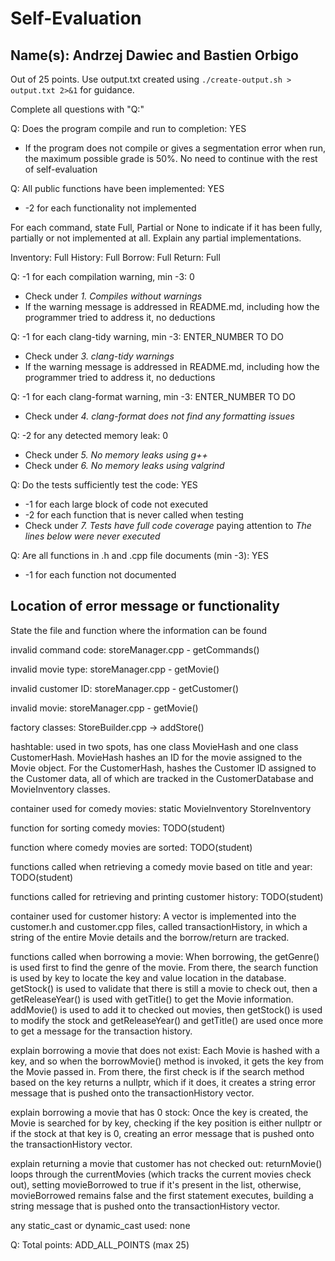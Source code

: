 # Self-Evaluation

## Name(s): Andrzej Dawiec and Bastien Orbigo

Out of 25 points. Use output.txt created using 
`./create-output.sh > output.txt 2>&1` for guidance.

Complete all questions with "Q:"

Q: Does the program compile and run to completion: YES


- If the program does not compile or gives a segmentation error when run, 
the maximum possible grade is 50%. No need to continue with the rest of self-evaluation

Q: All public functions have been implemented: YES

- -2 for each functionality not implemented

For each command, state Full, Partial or None to indicate 
if it has been fully, partially or not implemented at all.
Explain any partial implementations.

Inventory: Full
History: Full
Borrow: Full
Return: Full


Q: -1 for each compilation warning, min -3: 0

- Check under *1. Compiles without warnings*
- If the warning message is addressed in README.md, including how the programmer tried to address it, no deductions

Q: -1 for each clang-tidy warning, min -3: ENTER_NUMBER TO DO 

- Check under *3. clang-tidy warnings*
- If the warning message is addressed in README.md, including how the programmer tried to address it, no deductions

Q: -1 for each clang-format warning, min -3: ENTER_NUMBER TO DO

- Check under *4. clang-format does not find any formatting issues*

Q: -2 for any detected memory leak: 0

- Check under *5. No memory leaks using g++*
- Check under *6. No memory leaks using valgrind*

Q: Do the tests sufficiently test the code: YES

- -1 for each large block of code not executed
- -2 for each function that is never called when testing
- Check under *7. Tests have full code coverage* paying attention to *The lines below were never executed*

Q: Are all functions in .h and .cpp file documents (min -3): YES

- -1 for each function not documented

## Location of error message or functionality

State the file and function where the information can be found

invalid command code: storeManager.cpp - getCommands()

invalid movie type: storeManager.cpp - getMovie()

invalid customer ID: storeManager.cpp - getCustomer()
 
invalid movie: storeManager.cpp - getMovie()

factory classes: StoreBuilder.cpp -> addStore()

hashtable: used in two spots, has one class MovieHash and one class CustomerHash. MovieHash hashes an ID for the movie assigned to the Movie object. For the CustomerHash, hashes the Customer ID assigned to the Customer data, all of which are tracked in the CustomerDatabase and MovieInventory classes.

container used for comedy movies: static MovieInventory StoreInventory

function for sorting comedy movies: TODO(student)

function where comedy movies are sorted: TODO(student)

functions called when retrieving a comedy movie based on title and year: TODO(student)

functions called for retrieving and printing customer history: TODO(student)

container used for customer history: A vector is implemented into the customer.h and customer.cpp files, called transactionHistory, in which a string of the entire Movie details and the borrow/return are tracked.

functions called when borrowing a movie: When borrowing, the getGenre() is used first to find the genre of the movie. From there, the search function is used by key to locate the key and value location in the database. getStock() is used to validate that there is still a movie to check out, then a getReleaseYear() is used with getTitle() to get the Movie information. addMovie() is used to add it to checked out movies, then getStock() is used to modify the stock and getReleaseYear() and getTitle() are used once more to get a message for the transaction history. 

explain borrowing a movie that does not exist: Each Movie is hashed with a key, and so when the borrowMovie() method is invoked, it gets the key from the Movie passed in. From there, the first check is if the search method based on the key returns a nullptr, which if it does, it creates a string error message that is pushed onto the transactionHistory vector. 

explain borrowing a movie that has 0 stock: Once the key is created, the Movie is searched for by key, checking if the key position is either nullptr or if the stock at that key is 0, creating an error message that is pushed onto the transactionHistory vector.

explain returning a movie that customer has not checked out: returnMovie() loops through the currentMovies (which tracks the current movies check out), setting movieBorrowed to true if it's present in the list, otherwise, movieBorrowed remains false and the first statement executes, building a string message that is pushed onto the transactionHistory vector.

any static_cast or dynamic_cast used: none


Q: Total points: ADD_ALL_POINTS (max 25)
